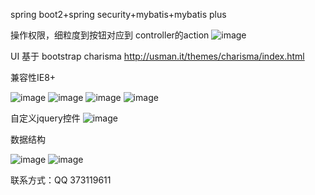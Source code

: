spring boot2+spring security+mybatis+mybatis plus

操作权限，细粒度到按钮对应到 controller的action
![image](https://raw.githubusercontent.com/roytian1217/rt-mag/master/rt-mag/src/main/webapp/resource/images/readme/domain.png)

UI 基于 bootstrap charisma http://usman.it/themes/charisma/index.html

兼容性IE8+

![image](https://raw.githubusercontent.com/roytian1217/rt-mag/master/rt-mag/src/main/webapp/resource/images/readme/login.png)
![image](https://raw.githubusercontent.com/roytian1217/rt-mag/master/rt-mag/src/main/webapp/resource/images/readme/index.png)
![image](https://raw.githubusercontent.com/roytian1217/rt-mag/master/rt-mag/src/main/webapp/resource/images/readme/selop.png)
![image](https://raw.githubusercontent.com/roytian1217/rt-mag/master/rt-mag/src/main/webapp/resource/images/readme/selaction.png)

自定义jquery控件
![image](https://raw.githubusercontent.com/roytian1217/rt-mag/master/rt-mag/src/main/webapp/resource/images/readme/kj.png)

数据结构

![image](https://raw.githubusercontent.com/roytian1217/rt-mag/master/rt-mag/src/main/webapp/resource/images/readme/datastructure1.png)
![image](https://raw.githubusercontent.com/roytian1217/rt-mag/master/rt-mag/src/main/webapp/resource/images/readme/datastructure3.png)

联系方式：QQ 373119611
